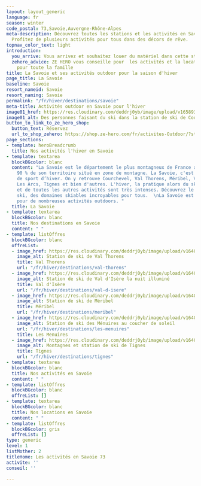 ```yaml
---
layout: layout_generic
language: fr
season: winter
code_postal: 73,Savoie,Auvergne-Rhône-Alpes
meta-description: Découvrez toutes les stations et les activités en Savoie pour l'hiver.
  Profitez de plusieurs activités pour tous dans des décors de rêve.
topnav_color_text: light
introduction:
  you_arrive: Vous arrivez et souhaitez louer du matériel dans cette station.
  zehero_advice: ZE HERO vous conseille pour  les activités et la location des équipements
    pour toute la famille
title: La Savoie et ses activités outdoor pour la saison d'hiver
page_title: La Savoie
baseline: Savoie
resort_nameid: Savoie
resort_naming: Savoie
permalink: "/fr/hiver/destinations/savoie"
meta-title: Activités outdoor en Savoie pour l'hiver
image01_href: https://res.cloudinary.com/deddrj0yb/image/upload/v1658930454/website/winter/piotr-figlarz-NfTv1c8_B3U-unsplash.jpg
image01_alt: Des personnes faisant du ski dans la station de ski de Courchevel
button_to_link_to_ze_hero_shop:
  button_text: Réservez
  url_to_shop_zehero: https://shop.ze-hero.com/fr/activites-Outdoor/?station=Courchevel&calessonstype=all&catypegenderlistsummer=all&calessonsactivitytype=all&start-date=
page_sections:
- template: heroBreadcrumb
  title: Nos activités l'hiver en Savoie
- template: textarea
  blockBGcolor: blanc
  content: "La Savoie est le département le plus montagneux de France avec près de
    90 % de son territoire situé en zone de montagne. La Savoie, c'est 60 stations
    de sport d’hiver. On y retrouve Courchevel, Val Thorens, Méribel, Val d'Isère,
    Les Arcs, Tignes et bien d'autres. L'hiver, la pratique alors du ski, du snowboard
    et de toutes les autres activités sont très intenses. Découvrez le meilleur du
    ski, des domaines skiables incroyables pour tous.  \nLa Savoie est un lieu d'exception
    pour de nombreuses activités outdoors. "
  title: La Savoie
- template: textarea
  blockBGcolor: blanc
  title: Nos destinations en Savoie
  content: " "
- template: listOffres
  blockBGcolor: blanc
  offreList:
  - image_href: https://res.cloudinary.com/deddrj0yb/image/upload/v1640177481/website/resorts/val-thorens/Valthorens_pzpbgc.jpg
    image_alt: Station de ski de Val Thorens
    title: Val Thorens
    url: "/fr/hiver/destinations/val-thorens"
  - image_href: https://res.cloudinary.com/deddrj0yb/image/upload/v1640338319/website/resorts/val-d-isere/kamala-bright-HqknZ4LufDE-unsplash_swsl2n.jpg
    image_alt: Station de ski de Val d'Isère la nuit illuminé
    title: Val d'Isère
    url: "/fr/hiver/destinations/val-d-isere"
  - image_href: https://res.cloudinary.com/deddrj0yb/image/upload/v1640611880/website/resorts/meribel/spurwing-agency-k_4m9_0PO3Q-unsplash_zjsfry.jpg
    image_alt: Station de ski de Méribel
    title: Méribel
    url: "/fr/hiver/destinations/meribel"
  - image_href: https://res.cloudinary.com/deddrj0yb/image/upload/v1640185376/website/resorts/les%20menuires/Les_menuires_sglvm0.jpg
    image_alt: Station de ski des Ménuires au coucher de soleil
    url: "/fr/hiver/destinations/les-menuires"
    title: Les Menuires
  - image_href: https://res.cloudinary.com/deddrj0yb/image/upload/v1640588508/website/resorts/Tignes/tim-arnold-4L_EZk4HG1A-unsplash_w4zb0q.jpg
    image_alt: Montagnes et station de ski de Tignes
    title: Tignes
    url: "/fr/hiver/destinations/tignes"
- template: textarea
  blockBGcolor: blanc
  title: Nos activités en Savoie
  content: " "
- template: listOffres
  blockBGcolor: blanc
  offreList: []
- template: textarea
  blockBGcolor: blanc
  title: Nos locations en Savoie
  content: " "
- template: listOffres
  blockBGcolor: gris
  offreList: []
type: generic
level: 1
listMother: 2
titleHome: Les activités en Savoie 73
activite: ''
conseil: ''

---
```


